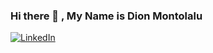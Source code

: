 ### Hi there 👋 , My Name is Dion Montolalu

<a href="https://www.linkedin.com/in/dionisius-montolalu-18a792131/" rel="nofollow"><img src="https://camo.githubusercontent.com/1b7117fcda6ed7c807727ca2fa09b8c5b6694368/68747470733a2f2f696d672e736869656c64732e696f2f62616467652f4c696e6b6564496e2d2d5f2e7376673f7374796c653d736f6369616c266c6f676f3d6c696e6b6564696e" alt="LinkedIn" data-canonical-src="https://img.shields.io/badge/LinkedIn--_.svg?style=social&amp;logo=linkedin" style="max-width:100%;"></a>

<!--
**DionMontolalu/DionMontolalu** is a ✨ _special_ ✨ repository because its `README.md` (this file) appears on your GitHub profile.

Here are some ideas to get you started:
- 🔭 I’m currently working on ...
- 🌱 I’m currently learning ...
- 👯 I’m looking to collaborate on ...
- 🤔 I’m looking for help with ...
- 💬 Ask me about ...
- 📫 How to reach me: ...
- 😄 Pronouns: ...
- ⚡ Fun fact: ...
-->
